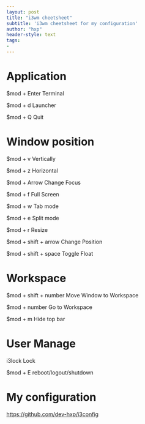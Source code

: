 ```yaml
---
layout: post
title: "i3wm cheetsheet"
subtitle: 'i3wm cheetsheet for my configuration'
author: "hxp"
header-style: text
tags:
- 
---
```


# Application #

$mod + Enter Terminal

$mod + d Launcher

$mod + Q Quit

# Window position #

$mod + v Vertically

$mod + z Horizontal

$mod + Arrow Change Focus

$mod + f Full Screen

$mod + w Tab mode

$mod + e Split mode

$mod + r Resize

$mod + shift + arrow Change Position

$mod + shift + space Toggle Float
# Workspace #

$mod + shift + number Move Window to Workspace

$mod + number Go to Workspace

$mod + m Hide top bar

# User Manage #

i3lock Lock

$mod + E reboot/logout/shutdown

# My configuration  #

<https://github.com/dev-hxp/i3config>

